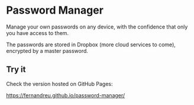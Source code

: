 # Password Manager

Manage your own passwords on any device, with the confidence that only you have access to them.

The passwords are stored in Dropbox (more cloud services to come), encrypted by a master 
password.


## Try it

Check the version hosted on GitHub Pages:

https://fernandreu.github.io/password-manager/
 